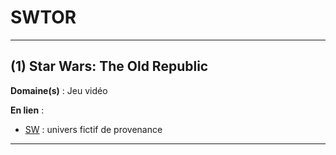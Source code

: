 # SWTOR

--------------------

## (1) Star Wars: The Old Republic

**Domaine(s)** : Jeu vidéo

**En lien** :

+ [SW](../S/sw.md) : univers fictif de provenance

--------------------